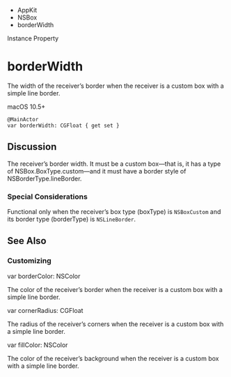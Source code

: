 

- AppKit
- NSBox
-  borderWidth 

Instance Property

# borderWidth

The width of the receiver’s border when the receiver is a custom box with a simple line border.

macOS 10.5+

``` source
@MainActor
var borderWidth: CGFloat { get set }
```

## Discussion

The receiver’s border width. It must be a custom box—that is, it has a type of NSBox.BoxType.custom—and it must have a border style of NSBorderType.lineBorder.

### Special Considerations

Functional only when the receiver’s box type (boxType) is `NSBoxCustom` and its border type (borderType) is `NSLineBorder`.

## See Also

### Customizing

var borderColor: NSColor

The color of the receiver’s border when the receiver is a custom box with a simple line border.

var cornerRadius: CGFloat

The radius of the receiver’s corners when the receiver is a custom box with a simple line border.

var fillColor: NSColor

The color of the receiver’s background when the receiver is a custom box with a simple line border.


